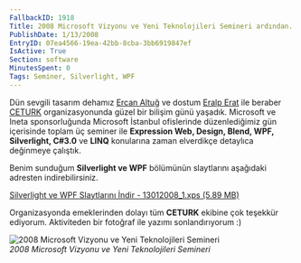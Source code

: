```yaml
---
FallbackID: 1918
Title: 2008 Microsoft Vizyonu ve Yeni Teknolojileri Semineri ardından.
PublishDate: 1/13/2008
EntryID: 07ea4566-19ea-42bb-8cba-3bb6919847ef
IsActive: True
Section: software
MinutesSpent: 0
Tags: Seminer, Silverlight, WPF
---
```

Dün sevgili tasarım dehamız [Ercan
Altuğ](http://ercanaltug.blogspot.com/) ve dostum [Eralp
Erat](http://www.eralperat.com/) ile beraber
[CETURK](http://www.ceturk.com/) organizasyonunda güzel bir bilişim günü
yaşadık. Microsoft ve Ineta sponsorluğunda Microsoft İstanbul
ofislerinde düzenlediğimiz gün içerisinde toplam üç seminer ile
**Expression Web, Design, Blend, WPF, Silverlight, C\#3.0** ve **LINQ**
konularına zaman elverdikçe detaylıca değinmeye çalıştık.

Benim sunduğum **Silverlight ve WPF** bölümünün slaytlarını aşağıdaki
adresten indirebilirsiniz.

[Silverlight ve WPF Slaytlarını İndir - 13012008\_1.xps (5.89
MB)](http://cdn.daron.yondem.com/assets/1918/13012008_1.xps)

Organizasyonda emeklerinden dolayı tüm **CETURK** ekibine çok teşekkür
ediyorum. Aktiviteden bir fotoğraf ile yazımı sonlandırıyorum :)

![2008 Microsoft Vizyonu ve Yeni Teknolojileri
Semineri](http://cdn.daron.yondem.com/assets/1918/13012008.jpg)\
*2008 Microsoft Vizyonu ve Yeni Teknolojileri Semineri*


